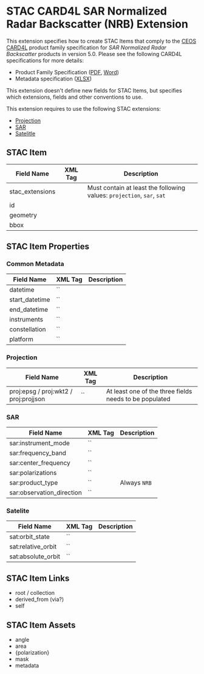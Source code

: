 # STAC CARD4L SAR Normalized Radar Backscatter (NRB) Extension

This extension specifies how to create STAC Items that comply to the [CEOS CARD4L](http://ceos.org/ard/) product family specification for *SAR Normalized Radar Backscatter* products in version 5.0. Please see the following CARD4L specifications for more details:

- Product Family Specification ([PDF](http://ceos.org/ard/files/PFS/NRB/v5.0/CARD4L-PFS_Normalised_Radar_Backscatter-v5.0.pdf), [Word](http://ceos.org/ard/files/PFS/NRB/v5.0/CARD4L-PFS_Normalised_Radar_Backscatter-v5.0.docx))
- Metadata specification ([XLSX](http://ceos.org/ard/files/PFS/NRB/v5.0/CARD4L_METADATA-spec_NRB-v5.0.xlsx))

This extension doesn't define new fields for STAC Items, but specifies which extensions, fields and other conventions to use.

This extension requires to use the following STAC extensions:

- [Projection](../projection/README.md)
- [SAR](../sar/README.md)
- [Satelitle](../sat/README.md)

## STAC Item 


| Field Name      | XML Tag | Description                                                  |
| --------------- | ------- | ------------------------------------------------------------ |
| stac_extensions |         | Must contain at least the following values: `projection`, `sar`, `sat` |
| id              |         |                                                              |
| geometry        |         |                                                              |
| bbox            |         |                                                              |


## STAC Item Properties

### Common Metadata

| Field Name     | XML Tag | Description |
| -------------- | ------- | ----------- |
| datetime       | ``      |             |
| start_datetime | ``      |             |
| end_datetime   | ``      |             |
| instruments    | ``      |             |
| constellation  | ``      |             |
| platform       | ``      |             |

### Projection

| Field Name                            | XML Tag | Description                                            |
| ------------------------------------- | ------- | ------------------------------------------------------ |
| proj:epsg / proj:wkt2 / proj:projjson | ``      | At least one of the three fields needs to be populated |

### SAR

| Field Name                | XML Tag | Description  |
| ------------------------- | ------- | ------------ |
| sar:instrument_mode       | ``      |              |
| sar:frequency_band        | ``      |              |
| sar:center_frequency      | ``      |              |
| sar:polarizations         | ``      |              |
| sar:product_type          | ``      | Always `NRB` |
| sar:observation_direction | ``      |              |

### Satelite

| Field Name         | XML Tag | Description |
| ------------------ | ------- | ----------- |
| sat:orbit_state    | ``      |             |
| sat:relative_orbit | ``      |             |
| sat:absolute_orbit | ``      |             |

## STAC Item Links

* root / collection
* derived_from (via?)
* self

## STAC Item Assets

- angle
- area
- {polarization}
- mask
- metadata